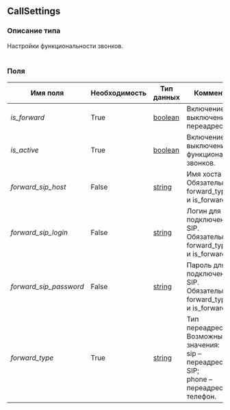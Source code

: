 
## CallSettings

### Описание типа
Настройки функциональности звонков.<br/><br/>
### Поля

| Имя поля | Необходимость | Тип данных | Комментарий |
|---|---|---|---|
|*is_forward*|True|[boolean](/types/boolean)|Включение/выключение переадресации.<br/>|
|*is_active*|True|[boolean](/types/boolean)|Включение/выключение функциональности звонков.<br/>|
|*forward_sip_host*|False|[string](/types/string)|Имя хоста SIP.<br/>Обязательно при forward_type=SIP и is_forward=true.<br/>|
|*forward_sip_login*|False|[string](/types/string)|Логин для подключения по SIP.<br/>Обязательно при forward_type=SIP и is_forward=true.<br/>|
|*forward_sip_password*|False|[string](/types/string)|Пароль для подключения по SIP.<br/>Обязательно при forward_type=SIP и is_forward=true.<br/>|
|*forward_type*|True|[string](/types/string)|Тип переадресации.<br/>Возможные значения:<br/>sip – переадресация на SIP;<br/>phone – переадресация на телефон.<br/>|
